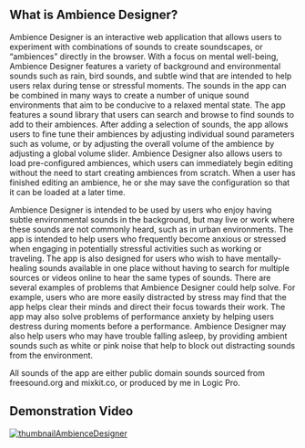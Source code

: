 ## What is Ambience Designer?

Ambience Designer is an interactive web application that allows users to experiment with
combinations of sounds to create soundscapes, or “ambiences” directly in the browser. With a
focus on mental well-being, Ambience Designer features a variety of background and
environmental sounds such as rain, bird sounds, and subtle wind that are intended to help users
relax during tense or stressful moments. The sounds in the app can be combined in many ways
to create a number of unique sound environments that aim to be conducive to a relaxed mental
state. The app features a sound library that users can search and browse to find sounds to add to
their ambiences. After adding a selection of sounds, the app allows users to fine tune their
ambiences by adjusting individual sound parameters such as volume, or by adjusting the overall
volume of the ambience by adjusting a global volume slider. Ambience Designer also allows
users to load pre-configured ambiences, which users can immediately begin editing without the
need to start creating ambiences from scratch. When a user has finished editing an ambience, he
or she may save the configuration so that it can be loaded at a later time.

Ambience Designer is intended to be used by users who enjoy having subtle environmental
sounds in the background, but may live or work where these sounds are not commonly heard,
such as in urban environments. The app is intended to help users who frequently become
anxious or stressed when engaging in potentially stressful activities such as working or traveling.
The app is also designed for users who wish to have mentally-healing sounds available in one
place without having to search for multiple sources or videos online to hear the same types of
sounds. There are several examples of problems that Ambience Designer could help solve. For
example, users who are more easily distracted by stress may find that the app helps clear their
minds and direct their focus towards their work. The app may also solve problems of
performance anxiety by helping users destress during moments before a performance.
Ambience Designer may also help users who may have trouble falling asleep, by providing
ambient sounds such as white or pink noise that help to block out distracting sounds from the
environment.

All sounds of the app are either public domain sounds sourced from freesound.org and mixkit.co, or produced by me in Logic Pro.

## Demonstration Video
<a href="https://drive.google.com/file/d/10XxXyHLQUgUDYGSUn86ZU5gwxt6iOWVR/view?usp=sharing">![thumbnailAmbienceDesigner](https://github.com/user-attachments/assets/4bb2bbd0-e605-4936-a498-b14695f82e88)</a>
